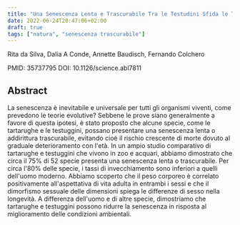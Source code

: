 ```yaml
---
title: "Una Senescenza Lenta e Trascurabile Tra le Testudini Sfida le Teorie Evolutive sulla Senescenza"
date: 2022-06-24T20:47:06+02:00
draft: true
tags: ["natura", "senescenza trascurabile"]
---
```


Rita da Silva, Dalia A Conde, Annette Baudisch, Fernando Colchero

PMID: 35737795 DOI: 10.1126/science.abl7811 

## Abstract

La senescenza è inevitabile e universale per tutti gli organismi viventi, come prevedono le teorie evolutive? Sebbene le prove siano generalmente a favore di questa ipotesi, è stato proposto che alcune specie, come le tartarughe e le testuggini, possano presentare una senescenza lenta o addirittura trascurabile, evitando cioè il rischio crescente di morte dovuto al graduale deterioramento con l'età. In un ampio studio comparativo di tartarughe e testuggini che vivono in zoo e acquari, abbiamo dimostrato che circa il 75% di 52 specie presenta una senescenza lenta o trascurabile. Per circa l'80% delle specie, i tassi di invecchiamento sono inferiori a quelli dell'uomo moderno. Abbiamo scoperto che il peso corporeo è correlato positivamente all'aspettativa di vita adulta in entrambi i sessi e che il dimorfismo sessuale delle dimensioni spiega le differenze di sesso nella longevità. A differenza dell'uomo e di altre specie, dimostriamo che tartarughe e testuggini possono ridurre la senescenza in risposta al miglioramento delle condizioni ambientali.
